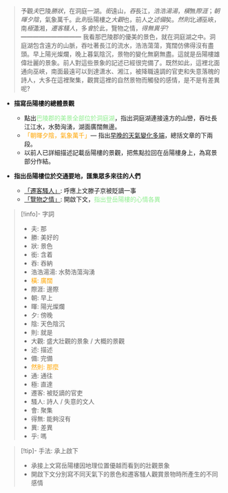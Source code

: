 > 予觀*夫*巴陵*勝狀*，在洞庭一湖。*銜*遠山，*吞*長江，*浩浩湯湯*，*橫*無*際涯*；*朝暉夕陰*，氣象萬千。此*則*岳陽樓之*大觀*也，前人之*述備*矣。*然則*北*通*巫峽，南*極*瀟湘，*遷客騷人*，多*會*於此，覽物之情，*得無異乎*?
> ━━━━━━━━━━
> 我看那巴陵郡的優美的景色，就在洞庭湖之中。洞庭湖包含遠方的山脈，吞吐著長江的流水，浩浩蕩蕩，寬闊仿佛得沒有盡頭。早上陽光燦爛，晚上暮氣陰沉，景物的變化無窮無盡。這就是岳陽樓雄偉壯麗的景象。前人對這些景象的記述已經很完備了。既然如此，這裡北面通向巫峽，南面最遠可以到達潇水、湘江，被降職遠調的官吏和失意落魄的詩人，大多在這裡聚集，觀賞這裡的自然景物而觸發的感情，是不是有差異呢?

- **描寫岳陽樓的總體景觀**
	- 點出<span style="color: lightgreen">巴陵郡的美景全部位於洞庭湖</span>，指出洞庭湖連接遠方的山巒，吞吐長江江水，水勢洶湧，湖面廣闊無邊。
	- <span style="color: orange">「朝暉夕陰，氣象萬千」</span>— 指出<u>早晚的天氣變化多端</u>，總括文章的下兩段。
	- 以前人已詳細描述記載岳陽樓的景觀，把焦點拉回在岳陽樓身上，為寫景部分作結。

- **指出岳陽樓位於交通要地，匯集眾多來往的人們**
	- <u>「遷客騷人」</u>: 呼應上文滕子京被貶謫一事
	- <u>「覽物之情」</u>: 開啟下文，<span style="color: lightgreen">指出登岳陽樓的心情各異</span>

> [!info]- 字詞
> - 夫: 那
> - 勝: 美好的
> - 狀: 景色
> - 銜: 含着
> - 吞: 吞納
> - 浩浩湯湯: 水勢浩蕩洶湧
> - <span style="color: orange">橫: 廣闊</span>
> - 際涯: 邊際
> - 朝: 早上
> - 暉: 陽光燦爛
> - 夕: 傍晚
> - 陰: 天色陰沉
> - 則: 就是
> - 大觀: 盛大壯觀的景象 / 大概的景觀
> - 述: 描述
> - 備: 完備
> - <span style="color: orange">然則: 那麼</span>
> - 通: 通往
> - 極: 直達
> - 遷客: 被貶謫的官吏
> - 騷人: 詩人 / 失意的文人
> - 會: 聚集
> - 得無: 能夠沒有
> - 異: 差異
> - 乎: 嗎

> [!tip]- 手法: 承上啟下
> - 承接上文寫岳陽樓因地理位置優越而看到的壯觀景象
> - 開啟下文分別寫不同天氣下的景色和遷客騷人觀賞景物時所產生的不同感情

